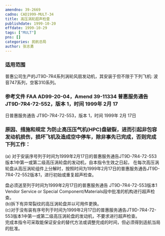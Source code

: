 ```yaml
---
amendno: 39-2669  
cadno: CAD1999-MULT-34  
title: 高压涡轮超声检查  
publishdate: 1999-10-20  
effdate: 1999-10-29  
tags: ["MULT"]  
pns: []  
categories: 民航总局  
author: 张志勇  
---
```

  
### 适用范围  
普惠公司生产的JT9D-7R4系列涡轮风扇发动机，其安装于但不限于下列飞机: 波音747系列，空客310系列。  
  
<!--more-->  
### 参考文件    FAA AD99-20-04，Amend 39-11334 普惠服务通告 JT9D-7R4-72-552，版本 1，时间 1999年 2月 17  
日普惠服务通告 JT9D-7R4-72-553，版本 1，时间 1999年 2月 17日  
  
### 原因、措施和规定 为防止高压压气机(HPC)盘破裂，进而引起非包容发动机损伤，损坏飞机及造成空中停车，除非事先已完成，否则完成下列工作：  
(a) 对于安装序号列于时间为1999年2月17日的普惠服务通告JT9D-7R4-72-553版本1中第一或第二级高压涡轮盘的发动机，自本指令生效之日起， 在每次高压涡轮盘从高压涡轮组件上分解时，按照时间为1999年2月17日的普惠服务通告JT9D-7R4-72-552版本1，进行初始或重复超声检查。  
      
盘必须送至列于时间为1999年2月17日的普惠服务通告 JT9D-7R4-72-553版本1 Vendor Service or Special Component/Materials段中批准的机构进行超声检查。  
(b)拆下有异常裂纹的高压涡轮盘并以可用件更换。  
    (c)对于没有装有序号列于时间为1999年2月17日的普惠服务通告JT9D-7R4-72-553版本1中第一或第二级高压涡轮盘的发动机，不要求进行超声检查。  
    完成本指令可采取能保证安全的替代方法或调整完成的时间，但必须得到适航当局的批准。  
